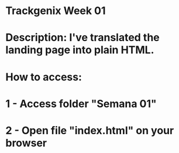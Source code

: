 # Trackgenix Week 01
#    Description: I've translated the landing page into plain HTML.
#    How to access:
#        1 - Access folder "Semana 01"
#        2 - Open file "index.html" on your browser
